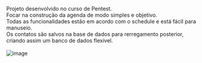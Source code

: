 Projeto desenvolvido no curso de Pentest.                                                                                                                          
Focar na construção da agenda de modo simples e objetivo.                                                                                                                  
Todas as funcionalidades estão em acordo com o schedule e está fácil para manuseio.                                                          
Os contatos são salvos na base de dados para rerregamento posterior, criando assim um banco de dados flexível.
<br><br>
![image](https://user-images.githubusercontent.com/90975930/146864967-dbc7f5e0-7fcd-4dc4-9ca8-a863d8d8dbab.png)
